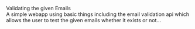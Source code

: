 Validating the given Emails <br>
A simple webapp using basic things including the email validation api which allows the user to test the given emails whether it exists or not...
